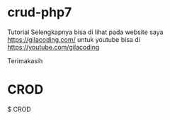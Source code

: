 # crud-php7

Tutorial Selengkapnya bisa di lihat pada website saya https://gilacoding.com/
untuk youtube bisa di  https://youtube.com/gilacoding

Terimakasih
# CROD
$ CROD
